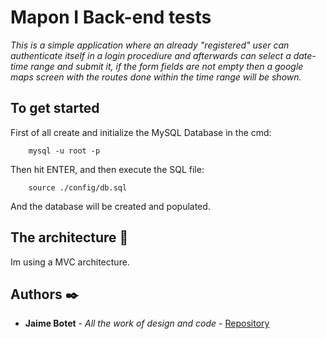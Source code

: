 # Mapon I Back-end tests

_This is a simple application where an already "registered" user can authenticate itself in a login procediure and afterwards can select a date-time range and submit it, if the form fields are not empty then a google maps screen with the routes done within the time range will be shown._

## To get started

First of all create and initialize the MySQL Database in the cmd:

```
    mysql -u root -p
```

Then hit ENTER, and then execute the SQL file:

```
    source ./config/db.sql
```

And the database will be created and populated.

## The architecture 🚀

Im using a MVC architecture.

## Authors ✒️

- **Jaime Botet** - _All the work of design and code_ - [Repository](https://github.com/JaimeBotet/Tech_Mapon.git)
